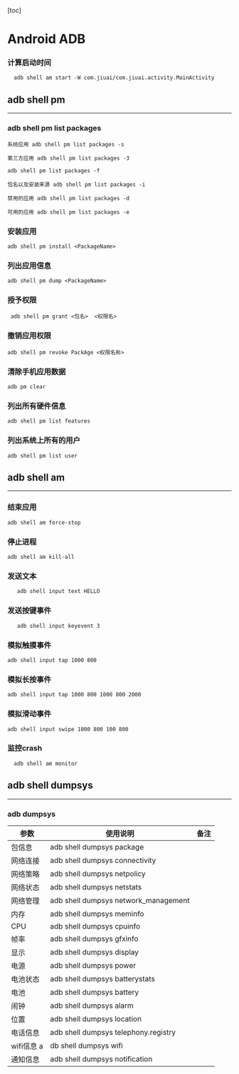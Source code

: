 [toc]

# Android ADB

### 计算启动时间

```
  adb shell am start -W com.jiuai/com.jiuai.activity.MainActivity
```


## adb shell pm
-----

### adb shell pm list packages

```
系统应用 adb shell pm list packages -s	

第三方应用 adb shell pm list packages -3

adb shell pm list packages -f

包名以及安装来源 adb shell pm list packages -i

禁用的应用 adb shell pm list packages -d

可用的应用 adb shell pm list packages -e
```
### 安装应用

```
adb shell pm install <PackageName>
```

### 列出应用信息

```
adb shell pm dump <PackageName>
```

### 授予权限

```
 adb shell pm grant <包名>  <权限名>
```

### 撤销应用权限

```
adb shell pm revoke PackAge <权限名称>
```
### 清除手机应用数据

```
adb pm clear
```

### 列出所有硬件信息

```
adb shell pm list features
```

### 列出系统上所有的用户

```
adb shell pm list user
```

## adb shell am
----

### 结束应用

```
adb shell am force-stop
```

### 停止进程

```
adb shell am kill-all
```

### 发送文本

```
   adb shell input text HELLO
```

### 发送按键事件

```
   adb shell input keyevent 3
```

### 模拟触摸事件

```
adb shell input tap 1000 800
```

### 模拟长按事件

```
adb shell input tap 1000 800 1000 800 2000
```

### 模拟滑动事件

```
adb shell input swipe 1000 800 100 800
```

### 监控crash

```
  adb shell am monitor
```

## adb shell dumpsys
----

### adb dumpsys
	
参数  | 使用说明  |备注	
------|------|----------
包信息| adb shell dumpsys package
网络连接| adb shell dumpsys connectivity
网络策略	| adb shell dumpsys netpolicy
网络状态	| adb shell dumpsys netstats
网络管理	| adb shell dumpsys network_management
内存	|adb shell dumpsys meminfo
CPU|	adb shell dumpsys cpuinfo
帧率|	adb shell dumpsys gfxinfo
显示|	adb shell dumpsys display
电源|	adb shell dumpsys power
电池状态	|adb shell dumpsys batterystats
电池	|adb shell dumpsys battery
闹钟|	adb shell dumpsys alarm
位置	|adb shell dumpsys location
电话信息	|adb shell dumpsys telephony.registry
wifi信息	a|db shell dumpsys wifi
通知信息	|adb shell dumpsys notification

